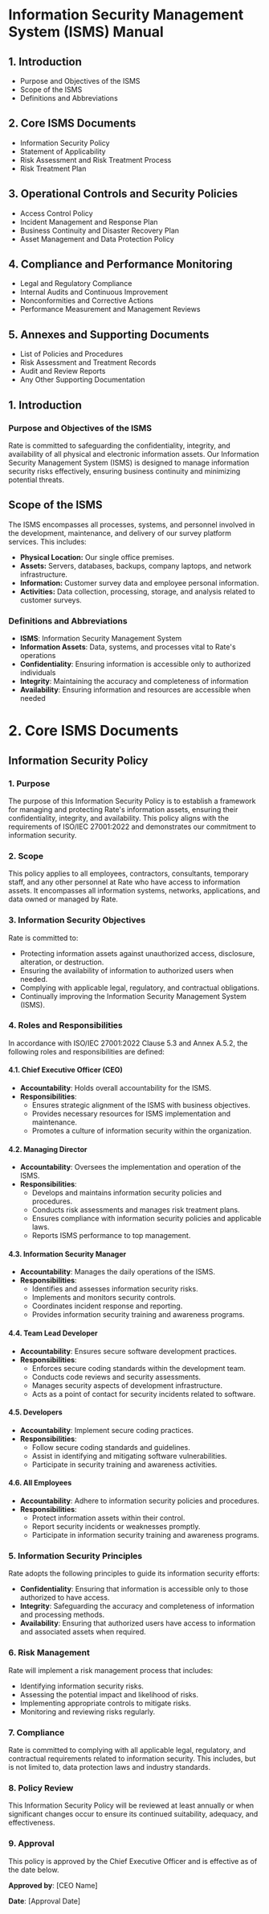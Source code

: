 # Information Security Management System (ISMS) Manual  

## 1. Introduction
   - Purpose and Objectives of the ISMS
   - Scope of the ISMS
   - Definitions and Abbreviations

## 2. Core ISMS Documents
   - Information Security Policy
   - Statement of Applicability
   - Risk Assessment and Risk Treatment Process
   - Risk Treatment Plan

## 3. Operational Controls and Security Policies
   - Access Control Policy
   - Incident Management and Response Plan
   - Business Continuity and Disaster Recovery Plan
   - Asset Management and Data Protection Policy

## 4. Compliance and Performance Monitoring
   - Legal and Regulatory Compliance
   - Internal Audits and Continuous Improvement
   - Nonconformities and Corrective Actions
   - Performance Measurement and Management Reviews

## 5. Annexes and Supporting Documents
   - List of Policies and Procedures
   - Risk Assessment and Treatment Records
   - Audit and Review Reports
   - Any Other Supporting Documentation


## 1. Introduction

### Purpose and Objectives of the ISMS

Rate is committed to safeguarding the confidentiality, integrity, and availability of all physical and electronic information assets. Our Information Security Management System (ISMS) is designed to manage information security risks effectively, ensuring business continuity and minimizing potential threats.

## Scope of the ISMS

The ISMS encompasses all processes, systems, and personnel involved in the development, maintenance, and delivery of our survey platform services. This includes:

- **Physical Location:** Our single office premises.
- **Assets:** Servers, databases, backups, company laptops, and network infrastructure.
- **Information:** Customer survey data and employee personal information.
- **Activities:** Data collection, processing, storage, and analysis related to customer surveys.


### Definitions and Abbreviations

- **ISMS**: Information Security Management System
- **Information Assets**: Data, systems, and processes vital to Rate's operations
- **Confidentiality**: Ensuring information is accessible only to authorized individuals
- **Integrity**: Maintaining the accuracy and completeness of information
- **Availability**: Ensuring information and resources are accessible when needed

# 2. Core ISMS Documents
## Information Security Policy

### 1. Purpose

The purpose of this Information Security Policy is to establish a framework for managing and protecting Rate's information assets, ensuring their confidentiality, integrity, and availability. This policy aligns with the requirements of ISO/IEC 27001:2022 and demonstrates our commitment to information security.

### 2. Scope

This policy applies to all employees, contractors, consultants, temporary staff, and any other personnel at Rate who have access to information assets. It encompasses all information systems, networks, applications, and data owned or managed by Rate.

### 3. Information Security Objectives

Rate is committed to:

- Protecting information assets against unauthorized access, disclosure, alteration, or destruction.
- Ensuring the availability of information to authorized users when needed.
- Complying with applicable legal, regulatory, and contractual obligations.
- Continually improving the Information Security Management System (ISMS).

### 4. Roles and Responsibilities

In accordance with ISO/IEC 27001:2022 Clause 5.3 and Annex A.5.2, the following roles and responsibilities are defined:

#### 4.1. Chief Executive Officer (CEO)

- **Accountability**: Holds overall accountability for the ISMS.
- **Responsibilities**:
  - Ensures strategic alignment of the ISMS with business objectives.
  - Provides necessary resources for ISMS implementation and maintenance.
  - Promotes a culture of information security within the organization.

#### 4.2. Managing Director

- **Accountability**: Oversees the implementation and operation of the ISMS.
- **Responsibilities**:
  - Develops and maintains information security policies and procedures.
  - Conducts risk assessments and manages risk treatment plans.
  - Ensures compliance with information security policies and applicable laws.
  - Reports ISMS performance to top management.

#### 4.3. Information Security Manager

- **Accountability**: Manages the daily operations of the ISMS.
- **Responsibilities**:
  - Identifies and assesses information security risks.
  - Implements and monitors security controls.
  - Coordinates incident response and reporting.
  - Provides information security training and awareness programs.

#### 4.4. Team Lead Developer

- **Accountability**: Ensures secure software development practices.
- **Responsibilities**:
  - Enforces secure coding standards within the development team.
  - Conducts code reviews and security assessments.
  - Manages security aspects of development infrastructure.
  - Acts as a point of contact for security incidents related to software.

#### 4.5. Developers

- **Accountability**: Implement secure coding practices.
- **Responsibilities**:
  - Follow secure coding standards and guidelines.
  - Assist in identifying and mitigating software vulnerabilities.
  - Participate in security training and awareness activities.

#### 4.6. All Employees

- **Accountability**: Adhere to information security policies and procedures.
- **Responsibilities**:
  - Protect information assets within their control.
  - Report security incidents or weaknesses promptly.
  - Participate in information security training and awareness programs.

### 5. Information Security Principles

Rate adopts the following principles to guide its information security efforts:

- **Confidentiality**: Ensuring that information is accessible only to those authorized to have access.
- **Integrity**: Safeguarding the accuracy and completeness of information and processing methods.
- **Availability**: Ensuring that authorized users have access to information and associated assets when required.

### 6. Risk Management

Rate will implement a risk management process that includes:

- Identifying information security risks.
- Assessing the potential impact and likelihood of risks.
- Implementing appropriate controls to mitigate risks.
- Monitoring and reviewing risks regularly.

### 7. Compliance

Rate is committed to complying with all applicable legal, regulatory, and contractual requirements related to information security. This includes, but is not limited to, data protection laws and industry standards.

### 8. Policy Review

This Information Security Policy will be reviewed at least annually or when significant changes occur to ensure its continued suitability, adequacy, and effectiveness.

### 9. Approval

This policy is approved by the Chief Executive Officer and is effective as of the date below.

**Approved by**: [CEO Name]

**Date**: [Approval Date]

